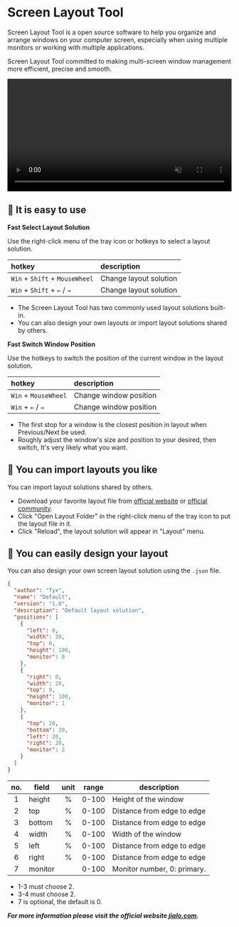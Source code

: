 # Screen Layout Tool

Screen Layout Tool is a open source software to help you organize and arrange windows on your computer screen, especially when using multiple monitors or working with multiple applications.

Screen Layout Tool committed to making multi-screen window management more efficient, precise and smooth.

<video controls="" muted="" autoplay="" loop="" width="100%">
    <source src="https://jialo.com/videos/demo.mp4" type="video/mp4">
</video>

## 💎 It is easy to use

**Fast Select Layout Solution**

Use the right-click menu of the tray icon or hotkeys to select a layout solution.

| hotkey                         | description            |
| :----------------------------- | :--------------------- |
| `Win` + `Shift` + `MouseWheel` | Change layout solution |
| `Win` + `Shift` + `←` / `→`    | Change layout solution |

- The Screen Layout Tool has two commonly used layout solutions built-in.
- You can also design your own layouts or import layout solutions shared by others.

**Fast Switch Window Position**

Use the hotkeys to switch the position of the current window in the layout solution.

| hotkey               | description            |
| :------------------- | :--------------------- |
| `Win` + `MouseWheel` | Change window position |
| `Win` + `←` / `→`    | Change window position |

- The first stop for a window is the closest position in layout when Previous/Next be used.
- Roughly adjust the window's size and position to your desired, then switch, It's very likely what you want.

## 💎 You can import layouts you like

You can import layout solutions shared by others.

- Download your favorite layout file from [official website](https://jialo.com/layouts.php) or [official community](https://www.reddit.com/r/ScreenLayoutTool/).
- Click "Open Layout Folder" in the right-click menu of the tray icon to put the layout file in it.
- Click "Reload", the layout solution will appear in "Layout" menu.

## 💎 You can easily design your layout

You can also design your own screen layout solution using the `.json` file.

```json
{
  "author": "Tyx",
  "name": "Default",
  "version": "1.0",
  "description": "Default layout solution",
  "positions": [
    {
      "left": 0,
      "width": 20,
      "top": 0,
      "height": 100,
      "monitor": 0
    },
    {
      "right": 0,
      "width": 20,
      "top": 0,
      "height": 100,
      "monitor": 1
    },
    {
      "top": 20,
      "bottom": 20,
      "left": 20,
      "right": 20,
      "monitor": 2
    }
  ]
}
```

| no. | field   | unit | range | description                 |
| :-: | ------- | :--: | :---: | --------------------------- |
|  1  | height  |  %   | 0-100 | Height of the window        |
|  2  | top     |  %   | 0-100 | Distance from edge to edge  |
|  3  | bottom  |  %   | 0-100 | Distance from edge to edge  |
|  4  | width   |  %   | 0-100 | Width of the window         |
|  5  | left    |  %   | 0-100 | Distance from edge to edge  |
|  6  | right   |  %   | 0-100 | Distance from edge to edge  |
|  7  | monitor |      | 0-100 | Monitor number, 0: primary. |

- 1-3 must choose 2.
- 3-4 must choose 2.
- 7 is optional, the default is 0.

***For more information please visit the official website [jialo.com](https://jialo.com).***